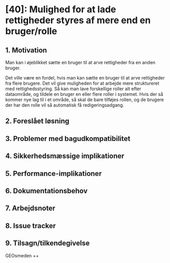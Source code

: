 # [40]: Mulighed for at lade rettigheder styres af mere end en bruger/rolle
## 1. Motivation

Man kan i øjeblikket sætte en bruger til at arve rettigheder fra en anden bruger. 

Det ville være en fordel, hvis man kan sætte en bruger til at arve rettigheder fra flere brugere. Det vil give muligheden for at arbejde mere struktureret med rettighedsstyring. Så kan man lave forskellige roller alt efter dataområde, og tildele en bruger en eller flere roller i systemet. Hvis der så kommer nye lag til i et område, så skal de bare tilføjes rollen, og de brugere der har den rolle vil så automatisk få redigeringsadgang.

## 2. Foreslået løsning

## 3. Problemer med bagudkompatibilitet

## 4. Sikkerhedsmæssige implikationer

## 5. Performance-implikationer

## 6. Dokumentationsbehov

## 7. Arbejdsnoter

## 8. Issue tracker  

## 9. Tilsagn/tilkendegivelse
GEOsmeden ++
